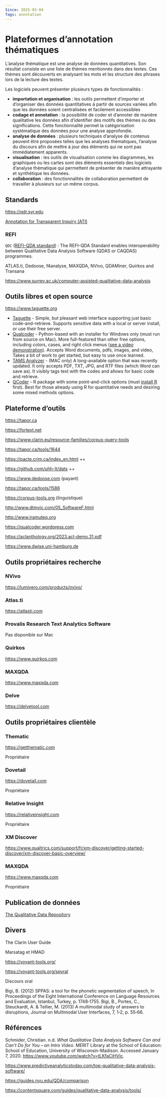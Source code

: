 ```yaml
---
Since: 2025-03-04
Tags: annotation
---
```


# Plateformes d’annotation thématiques

L’analyse thématique est une analyse de données quantitatives. Son résultat consiste en une liste de thèmes mentionnés dans des textes. Ces thèmes sont découverts en analysant les mots et les structure des phrases lors de la lecture des textes.

Les logiciels peuvent présenter plusieurs types de fonctionnalités :

- **importation et organisation** : les outils permettent d’importer et d’organiser des données quantitatives à partir de sources variées afin que les données soient centralisées et facilement accessibles
- **codage et annotation** : la possibilité de coder et d’annoter de manière qualitative les données afin d’identifier des motifs des thèmes ou des significations. Cette fonctionnalité permet la catégorisation systématique des données pour une analyse approfondie.
- **analyse de données** : plusieurs techniques d’analyse de contenus peuvent être proposées telles que les analyses thématiques, l’analyse du discours afin de mettre à jour des éléments qui ne sont pas immédiatement apparents.
- **visualisation** : les outils de visualisation comme les diagrammes, les graphiques ou les cartes sont des éléments essentiels des logiciels d’analyse thématique qui permettent de présenter de manière attrayante et synthétique les données.
- **collaboration** : des fonctionnalités de collaboration permettent de travailler à plusieurs sur un même corpus.

## Standards

https://qdr.syr.edu

[Annotation for Transparent Inquiry (ATI)](https://qdr.syr.edu/ati)

### REFI

`QDC` ([REFI-QDA standard](https://www.qdasoftware.org)) : The REFI-QDA Standard enables interoperability between Qualitative Data Analysis Software (QDAS or CAQDAS) programmes. 

ATLAS.ti, Dedoose, f4analyse, MAXQDA, NVivo, QDAMiner, Quirkos and Transana

https://www.surrey.ac.uk/computer-assisted-qualitative-data-analysis

## Outils libres et open source

https://www.taguette.org

- [Taguette](https://www.taguette.org/) - Simple, but pleasant web interface supporting just basic code-and-retrieve. Supports sensitive data with a local or server install, or use their free server. 
- [Qualcoder](https://qualcoder.wordpress.com/) - Python-based with an installer for Windows only (must run from source on Mac). More full-featured than other free options, including colors, cases, and right click menus ([see a video demonstration](https://www.youtube.com/watch?v=-8LnXfcM0cw)). Accepts Word documents, pdfs, images, and video, Takes a bit of work to get started, but easy to use once learned. 
- [TAMS Analyzer](https://tamsys.sourceforge.io/) - (MAC only) A long-available option that was recently updated. It only accepts PDF, TXT, JPG, and RTF files (which Word can save as). It visibly tags text with the codes and allows for basic code and retrieve.
- [QCoder](https://github.com/ropenscilabs/qcoder) - R package with some point-and-click options (must [install R](https://infoguides.gmu.edu/learn_r) first). Best for those already using R for quantitative needs and desiring some mixed methods options. 

## Plateforme d’outils

https://tapor.ca

https://fortext.net

https://www.clarin.eu/resource-families/corpus-query-tools

https://tapor.ca/tools/1644



https://pacte.crim.ca/index_en.html ++

https://github.com/uhh-lt/dats ++



https://www.dedoose.com (payant)

https://tapor.ca/tools/1586

https://corpus-tools.org (linguistique)

http://www.dtmvic.com/05_SoftwareF.html

http://www.iramuteq.org

https://qualcoder.wordpress.com

https://aclanthology.org/2023.acl-demo.31.pdf

https://www.dwise.uni-hamburg.de



## Outils propriétaires recherche

### NVivo

https://lumivero.com/products/nvivo/

### Atlas.ti

https://atlasti.com

### Provalis Research Text Analytics Software

Pas disponible sur Mac

### Quirkos

https://www.quirkos.com

### MAXQDA

https://www.maxqda.com

### Delve

https://delvetool.com

## Outils propriétaires clientèle

### Thematic

https://getthematic.com

Propriétaire

### Dovetail

https://dovetail.com

Propriétaire

### Relative Insight

https://relativeinsight.com

Propriétaire

### XM Discover

https://www.qualtrics.com/support/fr/xm-discover/getting-started-discover/xm-discover-basic-overview/

### MAXQDA

https://www.maxqda.com

Propriétaire

## Publication de données

[The Qualitative Data Repository](https://qdr.syr.edu)

## Divers

The Clarin User Guide

Marsatag et HMAD

https://voyant-tools.org/

https://voyant-tools.org/spyral

Discours oral

Bigi, B. (2012) SPPAS: a tool for the phonetic segmentation of speech, In Proceedings of the Eight International Conference on Language Resources and Evaluation, Istanbul, Turkey, p. 1748‐1755.  Bigi, B., Portes, C., Steuckardt, A. & Tellier, M. (2013) A multimodal study of answers to disruptions, Journal on Multimodal User Interfaces, 7, 1‐2, p. 55‐66.

## Références

Schmider, Christian. n.d. *What Qualitative Data Analysis Software Can and Can’t Do for You – an Intro Video*. MERIT Library at the School of Education: School of Education, University of Wisconsin-Madison. Accessed January 7, 2020. https://www.youtube.com/watch?v=tLKfaCiHVic.

https://www.predictiveanalyticstoday.com/top-qualitative-data-analysis-software/

https://guides.nyu.edu/QDA/comparison

https://contentsquare.com/guides/qualitative-data-analysis/tools/
